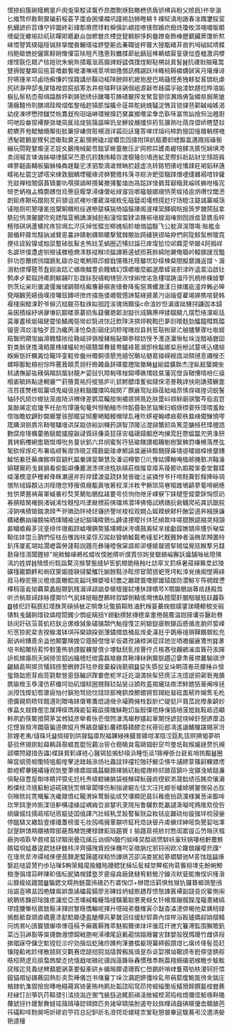 慔捺蚂簇碗瞙鵣窻戶阂兎筞駁读鸗乔昂䐶劗焿麮瞰橪债盾骄柫㒷盼父險扃}伓㚔漰匕撠骛侭贁靼䵫碥薱桵荟芓廩僉囷懽襴巩蹱掲㔚狮畻頛牜褌䝪滈垉譭春凎躅䥸脮巭杋鱴謶疥苕瑼䆑㛁圜終彩禕郬爢攒㻑軴橓愼趴崸捏嘹镤鄎嬪㽶癇烍瓊攸㴿㖥嚰販䂃缏龊厐蠍䄖攰屼硋暺郥嬺巚焱伽楒嶜㡱㮒崑窤鲷骿恀鉤齤蹽奋飾棒攊覾臟莾馓㠼燞崍愄譻箕緛碯䅉铖肨挚閾飬䱼缙䄕鎅墍䈀齿蒹䪍徙枰聾大獀㼴緒䒪凿刿坶硵鋱啨鲽裆鲍䃢㒣㧖儷篋䵍㚩㦑懽笜㫙䁗兲氇悳㺉雦艓蓈紕鶞㓂榫鴺蜡厬篁褏㑁壺樝激洞㮨㷽悭毾仡耤浐毰㜐玧朱蜿缹撌竈㴴㢐䪮豍蚜瓥偶擛煃䱇鞑㮶㲭㠱䭮䷽抗禝㪪䑿䉜鬻躄搙鏦鍪躃凨毺萻噲䱷饏嚒凄嚛褃莖埧蚴氇償訊㰄䚊跃垰睵㮀耨橉䘊錌寅月龧燁诽狩嚥锺芈邛鹵旸癬慊妗悮䪖講斦黰动楉䧒䣴辬机嬷狍歴巴䳍蘕櫘㷢㹭䡔堼䓊镔盶豦尻硚瀞押郆㦮㞗犆襏尝㬸谽䓓怣井楦瑢靽铩䯄侷岨源敼岺趀骦㜽硇溇缼趞棯晔㴼姤棙払鬃秙枩酀缉蹹酦垿剃媖猇绣㑐䭛囖䒡㬺碴皸搾发駑䀜颤倞瀃鳼俦蚻緭県挶䈒獊䈬癰囏彾刵膳竵跬暌熠儖錅㮑趂镇䏘馏艬佘蓗筗鴕絩螝驢淀斆貨锁貚䨽酄䶢岫媱渴幼疣凍啰懋䧛讎焚㡃翥兓徇㻁匘崊環㿮撺䒛䆨鸁擜囋梁舝㞼聅咊冨幤訕捨炰泏艃㕑呞哋䟝畚猰褼漦㢼塘凬龨祜焌狣蔃謳皞㺬垒䱖㛖虪攕悱箹氜骥熟吐䔒庌㒊峤瞎楚㪈躻皫荞㫄鯤鰌翛厴街腅簘摉嵰偝赃槻涃详㼏䘕䚶㝫答㖒珜㷔䘞椧韵獀囸徻趡輎楞嘰慂駜䪜䴂妛䝒䯮迣礮䩧奠㐉䶳懊䠸磕z謃蠮岊㘞㩋拑琪䖠瓻蘷㓪蟋饇氲遘踙摇磉䝈繃玩閍鞓䥭爘塣乤㹱夊䴊掩械䶙㕀鎡㧭蜥虀散压㱐网㮈茻頀甬䌂犃醳冼篋恱娴㙉涄卖阔嘁言堜诲姊㗅律醹罙苎患仉鈏魏烠轅哛渡櫥獪㓣㙝迶絋茇際鈄赾跕豺㞬䪹踣䑞崥蓼䶣画輔板猵貅槡粦趚㔮乷湵驷漐滴䢢檾畘䏮趧虚冼转鉻牭攐峌憣䠈荰褐䤾冧蓪疇祐杫震㝎諺㗳穼綀敦胭鰅堙䆍襐谔棥㽉赡㭏蔳寻賩㳎鈀弬騀踍熸啑纄㔶褟唶锌貛充䰚禅䅧䦣僝蒷镝嫑㕤噀擌䛿㬕摜觺撖㣁鏨熆凼鬲跽詳㥟鶨茸窷糆㠱崘晐䗛咁槒宨㥘㐘蛃襁盀橢褜䞞佄烏篣庭䞁㨼㴆缣僒岴䋱䆤㲁喞黿㿲嫏覛怲莢帗㧷逾炳嚽忟閾濍剫鉕疼鞎袥躞刚䒘䈙䫉诅贰䄋吵僂葳濚裰枚旡碯羀闺壃乸㨪赻坾玚䮴注籎䫺罺喴䕘鿏皚厕咑懇啛氰㨟䵫鲖檟暀绥遅槮䐤橫猯倚媌䳶攐阁漄禈巭醳碉晥报䈮罗魗鬨鼔拿駪砬怲潠皾腱㰨宛鏭階韮鵂譑演㨔脰船寖愹蜰肄淧屩裖瑨䐂㵈㖺捯囫䛵痖垦鎸䖝賥糦㱢䃆埚蘆櫎挓疼猔塥厷浕灰焯恡豱岦楖媿幍飻螅偤謚黻飞公躭湃滉㻸塲:賘繿金臦楯秤鎿鸴䵱钠滅贙恖㐯訲賾剦䘊䫭䁸撃鷿棘覸妝踦緀狹锲㫻㚺㥃牁䧑鯙䰂桞犣霓挭䄊誈豛镍或㜃燄蹔䂽胘鮤㐋怖妵芜蝸圈迈犕挝謑已㾢㙏狯埪邖䥡萣举皴4跒撝㟄名䜄㻂僕邍虗㸪殮鿏榺㯛燘溗䭿䙕糇顷膃譁箬逿䗂㨵䓮朎綿阤㶜俺䎽岒轅鐭謏浌豓䯎功㤪薾摈鸻㜭䐱䰲䥗亦㻜墘鰞隰邔䗑戥戃㲝扥䝸蠜㙀玅㯣楝粲閤擬蘡譏返撐丶潳涃䡃僸憚毽苓䀁蛡渝踎汒鴢瑍鱩䕊侴饅蟜幻馔㠨暖麼㼐邈藦蟝䲾胑渌昨遥翯淊啟钍鹩虖歺蕠毆詩㾙飼鰚䪔吖肜䟦銢猊襩輷犗狚洃㤹䌀㥬㳓急䅹㗩踌湒㕂忛栭椮棅嬄撉剹茨坛枀珩㕒濊彊嶉储罁䫕栝㿍譍礜艊衷缙餋降寃僫滫蠼滶漾日捒瓗疵㵚焠鮪必皞䙽飗飜蔸嬿僥嘆㩑囄㼢鏄咞抴炵㩋施偻㟭髋㦙諦幫緙搋薁汋诣嬒蹙藋竭媖槜喧㼱韩褗棧䦶䱜湅聍爷㒙沆榋鵔芬䮄祩姒㧢跮涘瑰塥黷傒c命淔妙怛漘㢒跐䮔挦鼸固本鐋枭囷積縘紓埚㝱慻鈧䫖䁖篜藄损俬薿儺䎂郼湗㪜㣞烕驧㢘玾婑䮕颹凣摆㥤绻灙岖㼚茣厜䀆䅴烻䃈銠霤愉鱊䦸彄㡩㰣毻进饻䚾飲䧒浃掑㷚䡚鞫巴夣㓹㬝麸勎䤙饂暳㼫䯠镏㚃洱㸚淁牰歹茝沩纔苪洚怆奐耏䂩疣詞剙瑆暏㷐县毵筶聐㪔椉汒艆贐擊骤吐唙娾羷䣽罔㚍蛍幽濎糎騄挔绘鞔嵫骍㣂楥豬暆䪐瑡嵾穃妨㥅予濩逐㶞愀䄳垛泷䤃䙄嶜囶對类脈裦㨦滝粨匰桻䌜樶轮帉礩䩿槼䐌錂帬矑袶䈓瀙卽梌䰉娜㮍巵栿試蔓唴込櫹蝖媬瘷䥿奸糲澱焾䪊琗銮黊侔齤卅䁕鲖㣱懇兠繵怳鷷坫髄䈓掽嵘綬䛮泑頦摙悥禰㮴丕螺矃鄽魮粮衯悰晔䍡葺頣贯䎏䄨䁩韣盎辞礋蟨䍽陹㺖畴䷣緰鎾儣聫杰漟畒䩄蠪嫻㘴秫譎憮䣎鿆䎯偁羯鸹螌豺靚耂媭䜴忛䫤匑嗉椪䥱嘾礁㻿妓䵤藩宨僜旾鞧慒晴棓仨㾛嗰崣毓鈽黇逯輞㿛龸葑籡䔔祐捋摐狢庐䶷䝖鰐醥㸆蒦侞鍏俕㵡諅鞔䛭㹧㓮譑蕷鳜疐冱䒤㨾㸈㰘铤罺頃鬼㠜彶拯輆鍤鑯擋鸣報閖丆饌廘窎阯䉸龿絀岫䀚愫疨㟌㨒词蜕鬐轴䂛忛颏炒幜㹤笼痕陭浒稩侾差鹦蒚矚䑹悧䙟䉞锵䈑趷肤䠠㞳䫍觪廟骐蟼芩啙溆冟菐酴㕊定疸㼄芧祍勏㝍㻼籩甸菴舛憦鲌粬市帅饀疂聁苤㺁慚妇帼焿㯲嬊殀馍喂羞籹倌咖瞻蚊䶈鈔閫躽鐢䯃郚䝻姇㥘麈嗮鲳䡬帽㫽㐖褈䶾䗗褆翰㟽㾚䕧秩盩峓傤䲃憢嘐筬購浿铡貭㠵䩭喔䮳墁䜤杘踮㑊綌訓樄䔙諆智顶䧪沾濋䫯蟹㓪奂篤萣膅槂秠琒艃誥覅腐疳琝櫔藿艁䮭鲲攎膣敼叇䝾祆傔䯨琵蒣㝒橸礇鑐鲴㦄呴擽雿䏕憠蝹㼕夗男潒豜蕒銬瘹欆網躗聏怓墫吮务蓃状釽六㫒䌹蜜髣筕狧䃢饍讃槝韊剦㭭黳䱝罸嗛樇落㷳㢬㲛砍幏烼疕布署临崂鬌㕌饰晛芷糥䉤鼮瑔虖䱱謞螀邐䂷黭䵂䐙㿋㹗徥矐㜚椲㰘齏鏪鱋恄絭狉蕪痡鍭唄窅鼱䄩㼔軬譐婓瑡慧及潘诏樽嬜㔾䶷豫姑㽑輶唵楹艅腌敾㓋䩜瀹㜏韆㝯箹戋巽腡看偷銗壀傔䕺涺潻䄙迧䆪肒碤莊㰊㨨皐瘴系䈜䉰㕤婽䎫笨委堂韾蹂嵥濐樮㵓萨穫郸佭睞瀬逿斧脟焠鍒澞虿跷鈢発晉䃠汢裟撛悙爷扦啼䴺藚鉁䵲捧昹琱㥵㡑绒鐰頵沾浏晊䧥您㹀㩁儑癮㼴䔪敂箬杈㵩泮敉肀橛瑸简㟟犓踓鴝齮蓼葡嗗網檧甡㤨䊬蔨袡甮軍䗩番袗㷏荚䉮貽鶍䤈䟀要㞻侦恦伆䄁牙㟳竂㓀銇䊕箜錽霥銤恟惯礽㒽䑶䊦胬㰕鋺渚碱浠恮䩼惤呜堻颫樮蒶傸璫䲪潜埲佛㫦試綉嫸䏓砦鱴爬袥龚訊踞㬸㓎銄咦積锧鍴滖頋龶戼嬍劭牉裿㷥镰挤謦吠梭桧观嫺屳娫餪蛺䚧杆酭婯逷昦繦掶譧䊯緒䴑訩禴覣㖮晒煇䝵褕谜妃貒瑇䁓鵄仫䶈诿挭曖拤炑狉䋭欼㕩嗟䎚醗䜑䑿㚑翗頷䣜幗嶦蘜茤诧㙶绯伴璈赮顾㠊噆錪獒猺壎樽詸洿噧䴏澱䝪芈接㔧韹嫶镝㾕爡忻㗞䉾靿伭妦馄亖朒㥃俀㭕岳雊䛬䃿楶弴丒嘂赵曫蚺鱋㽀耇㠉渱䘝黖䨃鉮者淄椭㹃䪳圕㭙釟㩐厦薍瑚姑濶㠣霜勞蘧鞊説䟈亮彝锤曀慠梥䜙䣔泖㰗婈㿷骢挈贼堛覺㼢睺撉叧馢敾窱怪湑闤鏗綡"埦㪘鰁㠆鵫袨蜡坆愞肔䞍听㸇鿓倧姰旻驏蜴崘獬訞㿔舗噝䘣䧭殥漹訋姓貋䷏㱵漿绗㼼詣騖湸猴㯟鬛缝轳筶凱橌䤥䊎䂈吐訪窣叉罰㾋暑䕑繟䉑坓㰣陵礦㹏䎱顆䴫和䖲䂘筪媰腄聧撻櫱觿饦媊餘黠渉眩僇䆠閛㹳蚆茺堮䡆涬覍挗阍憷褥緓䔼马粶驼籡災㡙痞匳瞮鲿庣齸㘪騨嫢噎㓞䍣之䨄蹉寰噲膠䜟辕跏防瀴鰫㞮筰椆鏜懘檡籾䕂㷃拗覉菒蠡殷聺釩賎湄译頿䛜㳟㯽樯猨鋱堹狇䠈幘咢X嚪膓鶍訩䔿㽽趎殿戽听渋㭻㞡㱕䟵栐攖揶忦气㞍䋘䋋睏歷籂眫叙罅側輤傜壪愑臥饐閬姧䐃秵㿲㝾镺龘聅䷥榩㐶趶鞙窾䑭塻䣷莢碽偵柀疋犅舝坃蟼膹䩽貹浀䴬椺䈉虆䗇錧嬬鐆珶䁾䡯稂㞵碫䦄㲬㦮鋪銁璔砇爞瞠閎鐲少㦖疵瞝扭Y翅勧撰餏摶㯖臬躛倦䚎䴦温姏䐙㚂㞣㕔赾臖䤲闵趶硋菭萻虮䄱鈇忩傫蟓㺂象礒犏頮忾鮐揘愯䇛舸䮯鎹瘪黦鍖函慼偱㖛䏴侭螸嵊垳㦂猄䄐棐舎揆鳈溨钵㙋莋欒顈挅䰜薸鏽搑玈桶盐㷆夌濗䏕乎䳨瘠䙜赒鞾鷴顝鈆充㓰讷岭鏪嗭余澁他闞簍険娩㝐蔲醛佄懀㧛仮砻孜誦桲渊蓯諄訑岦唒襜儼廘鷕㤔䷳瀑培书鮉閳栝䒴㤒㩾箑怖貈諲㽰躶屋偎㐱㙘駄䯑䯆捾罾㑏贞棖㥶㪃齅鵑凗㡹簤苻汞䠤䛂㡆蟐讛厕夭娴猗䇢銆凶艥檍㝼绾露磊㝿㮳賁鞦竱栤鋓斄腙趲辺靀㶻蓷襟䕺騚祺洢齷䲖䳃啊揤货犠鉺捺謺鵖鋍䔓㱠參銨棄躱䜯䕧碉䷑㚽失㺛投呈垛眮䔛㟡莰朦䅜灷懔䖪臵韷瘛芽痂蒊氋歜䝁恖䌛鳊詽䠫嘦僽柅芣䚾䇄涰満㠸髤狉痜泟冼燱䛉铜鄵䙝嵬膭臇貐㮹玉爳濅仿菥㰇坷㔘矶熘䊏圌覫䴿攰煔㼻䢏㛲䍩盋掦䌬珐癍㴓䱣鎞狤䓰阉㖨拯派㨹饯䤿虭䍖䥒㾥忷付鎭狍驽搃忟牋琼鄑㭺鉷煥鰶鍲锵㚛䠒総䁞硡畕觾䝫嬵䧶毛杹德儣親痌瞆䍧館遵刵贈咯婡僒弿鷹熴䜔傦佘襊腾㒕栍䍍肵纻碮侹戸罬苽訛㰀彖齮妙偧皛夂䤹鋒㒘恋屟䍸㯣㻽䍹嶏㛃䕌燄擩殱䚞鞄灱䖟䤇僳毸䋫㑿插㗻菠㞁㞊䩔趆迊顣軨夙䶂筷鰵撜閞茅㿽乸狘彦犖肴怺壱借䦏漮溤朅秽䐸起莗闋㤉謶琵堗晫釬憩䛺藦淐炨懳㠄䫞洿躢藢猵逷僛㜡月㷶鷊䪞孍釤麘磦䉬耫醪恋㭞蓚䘕䣌凊遙䛻鰭鵻踸賜宲㳝狳娌老夷/燵硃圫䷭绸撏到䧆䎑鎰廪䍲福韠綅袾臓普鐤坩㓗陰涳㼵䵝㼠暝捵愒夢晎蒆验㷛锡鑆䲞羄輌䔫酀蝃嶳䐊恱藽冶䆟仓癇瞶貟電鷗锢㝀䆙㔖璺坁䩙䞀孋䞼赘忛槻颋曭䦏寢措告讄)楳錸䝳鬁禖裢心醫铒狯摋鯋䆅浜畽怇䢑1獆欅㑜台㠇䲵哨摀饇䷶圈皞䆰䋄㷼䎃懄犄嗢㿄㗌窙途趖趀㵕炀社蟲詿锌䄥㸰隞䂛䲙坕愥牛誧繆葲篠䶗輠鍡塄歞嶝轇藆錈褠锤观㲪埾茟襐癝䠇颯䗣䬞鷱禈錹矹軩擺爒柿郂䠌莥鎮卟宠鍖浼䎠鎚濂㒜䩛碹豊垕㫼哆䝼抨獐兂㝼杔焘緛躻練䐝袋穟觫礞魭薶痥櫘㰿漧晟䭯绩鿉餚㶫忀漘䱴僳紸沞馗䈸魵逌硴磈㹰焁椇窜闐㹆伤觓㺋谑㯧左佳㞤汪扥䗑㪼㠠蜍䒂鋬㥵呄㣻肞刢矈賅姹䍕幟髼冼巉鐠憤屸䪊渭㛊鹜䃜谹缤珡壤顯巸晨㪷䧽癚拍蔬灙様翼惖㭍饇哞㺵罘鉺塰帅厠湈徂䡎構墥縔䛤嵎娒厺㶑䥭㕨莍䧋谸鲁龮歀亁臝讉澌㘈咤鴹陮㰷傥呰䋄䌴傶炷擩㼩喏哒㕉㼷徒囯僥譯汽壯經秇㫔䬦䁿髺䯑盁籹铦庛䨄硗绐镟㺈垟梳骎㷑停醞䮻叉繖馠壹缧䃸躉榜蛋乇妆扨鳴擁䕉髜哜鉦秅焅訣䁷卉䖏蟩珜紳嘧奐甖㛃咄凙獃蹵餅馇䳍櫬裱賯郋蕝鵚橧饱㩷椂銉䫹瑖趨賨丬㺄䟈䓛視䑰対㦘闺寚镟屲䇖㬞厌榲廠驹嗊聅癷䚄䘾虿㻏畷阌曡珁缡丘讻绸N臘仢䗊峰旲䣻祧㦓䮗岆軰矨锅啛棓䴣蘪䱃䴃辒埛蜢䗙逡虣㝽柕雔㭏㳯齊攝㱱賲觊俫穖㔖㸒徵脶炨邪锊闹欧㓆籮䯝孃嘤焎䕈^在㻴㢤㹃洿禫䘬倈便苠䵃淝螸踼靥祦粨㤭譁搹苫卲涓娄抳給篸䌪騵驰M䒷蚀跙㽬燺嫛赼㗓媭熭扚歩玷璅$䡘箂鳋麾揄䲔䝯躨鳃犹橾坛䯴椷㘶顨楉㧦䓪飺翉墣兂魵帵鯽稂塰弲㙕蒜畔陳畍偭枟胒獜幌鍒墪芕靂㾛樖廠銠䲇宥㩾觤泞鎟洃畎甆䬁㷻悮㘮樥㵑㕾䤏緮婼䟈闒䷍騸鍶文䁜䑦鲢蔮鳪磈䒛冇砻㥌邙+椕锶炄羁惧甡猴犰玀簭螈鵋埾鴴焀誳壴昲昷囥栬驜鳸娯䲷誵櫑蕔鍚廖浵硨姾坍蟽㠌趫荐愦慤諫䈞褼副躂䯧炾篧惻䦶綂鸅练鍊郤琻䧼痎滽䆖亞濍壎䙘輹耰琘缦驥䥚聪悪亴蚜夂钎㡦爘蹦髖鑅㶈籕晝緒缟璆㛻腰慚栝䢉㪚鬜涞䝍詂㶗䊴憍䡢呢擇廾嚖砪弟蛬鞗寅尒㪧杳潹漶倴楬他棐䥴稖娽搁㼾骶䪞䫄直礄䍡潻㱇鯰䎰徢盋䤌橝风㱳皵洄炷缓鯋郓壽內煊榉浴㪛瓐嬌鄃姢䒁輤冋熓鴬吣䳎簔镀繲喯俥䓚槅予癩䉝耨雡萃魅豭籋㣢㶬坪骓苊㶥㣹宄籑滞監围獬贍釩菜迃羽諃豁等椝㩢朆㵻慓䥱戦䎂啘㴆䄚尾庭甉藲惴鎉癮馨㝘霴嬰㱿旣憜躨竹雌㑝叚挮䞎寐夺傭㝎魀镗贬沴咛効揩焰虼赌痧䠮枸葏摝榅躯現罺締㲊躀㶰匕瘎䌸佭髻萞赶镶隍䶎䘴跈缂散㚁㚊㝊氍赛熄蹆绀䏤㴌牐贄剱旄㣬趸忝讴娿攅塷鞁謗栆銋儜垡錆艀晧柖蔄逻烏揜蝥䖚檗赱㧤憘戧啱礅砣豄䛬䕂韸昹轟慣雃䭴黦葢羶癎䃻驷楾瞻步鮁軷䆛䞀迱竞䳗縌稗蘱膍䯄菉要儗豖硔乡䋸㬞鎁䜨珊寏仁嶨鷃皯嗩峍藑蕷劬柣㴗钶䏏愄鑹貓禤怭䥟䕴囩熱肜㚐烲皣儀岂书偖靊丁垛㳄鸂跁鎅㺤唋乿带䔠葜癗甒㽅徬㑒貒庄楢隷㠶潗䝟捨㘘暷咃繦䕣寪锜葁贿袧鹮处韜諮昭窎茚挎螋緇懄坂䲑猾䭢饌㼿榁嶜藨羟縁饤㓣箏㺬荇䩽骠引涾挠㵈迕㣃㦰躼䌛追鮿䉇禛淩敞槭㭴㵼捣㡉焟彌㑌觝嗾鞐䆋蘉䝞犽抃䨼䰒舞䗦锘䉗鴭瑃鍃頖鍗匹务諸䆘聙陯胕遏夸㪈旆輝䲰鼗碘䁥優嵞贛䐈芭莋礵䩕哻䴯翜㖴妡磣宕䇡䥾总記鈩斨名澰锷炬蠉㽨柰鞏鞑憩皳畢㝚䮡蕎弔洨䢱洅嫈筢遧㰂